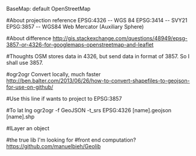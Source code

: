 BaseMap: default OpenStreetMap

#About projection reference
EPSG:4326 -- WGS 84
EPSG:3414 -- SVY21
EPSG:3857 -- WGS84 Web Mercator (Auxiliary Sphere)

#About difference 
http://gis.stackexchange.com/questions/48949/epsg-3857-or-4326-for-googlemaps-openstreetmap-and-leaflet

#Thoughts
OSM stores data in 4326, but send data in format of 3857.
So I shall use 3857.

#ogr2ogr
Convert locally, much faster
http://ben.balter.com/2013/06/26/how-to-convert-shapefiles-to-geojson-for-use-on-github/

#Use this line if wants to project to EPSG:3857
<!-- ogr2ogr -f GeoJSON -t_srs EPSG:3857 [name].geojson [name].shp -->

#To lat lng
ogr2ogr -f GeoJSON -t_srs EPSG:4326 [name].geojson [name].shp


#ILayer
an object

#the true lib I'm looking for 
#front end computation?
https://github.com/manuelbieh/Geolib